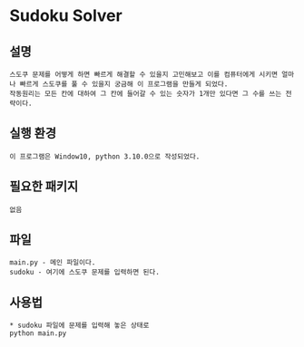 # Sudoku Solver

## __설명__
```
스도쿠 문제를 어떻게 하면 빠르게 해결할 수 있을지 고민해보고 이를 컴퓨터에게 시키면 얼마나 빠르게 스도쿠를 풀 수 있을지 궁금해 이 프로그램을 만들게 되었다.
작동원리는 모든 칸에 대하여 그 칸에 들어갈 수 있는 숫자가 1개만 있다면 그 수를 쓰는 전략이다.
```

## __실행 환경__
```
이 프로그램은 Window10, python 3.10.0으로 작성되었다.
```

## __필요한 패키지__
```
없음
```

## __파일__
```
main.py - 메인 파일이다.
sudoku - 여기에 스도쿠 문제를 입력하면 된다.
```

## __사용법__
```
* sudoku 파일에 문제를 입력해 놓은 상태로
python main.py
```